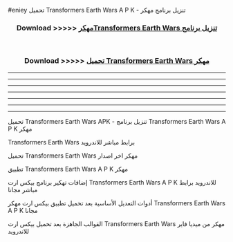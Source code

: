 #eniey تحميل Transformers Earth Wars  A P K - تنزيل برنامج مهكر



<div align="center">
<h3>Download >>>>> <a href="https://runaway1.web.app/?sq=Transformers Earth Wars ">مهكرTransformers Earth Wars  تنزيل برنامج</a></h3><br>

<h3>Download >>>>> <a href="https://runaway1.web.app/?sq=Transformers Earth Wars ">تحميل Transformers Earth Wars  مهكر</a></h3>
</div>


----------------------------------------------------------

----------------------------------------------------------

----------------------------------------------------------

----------------------------------------------------------

----------------------------------------------------------

----------------------------------------------------------

----------------------------------------------------------

تحميل Transformers Earth Wars  APK - تنزيل برنامج Transformers Earth Wars  A P K مهكر

Transformers Earth Wars  برابط مباشر للاندرويد

تحميل Transformers Earth Wars  مهكر اخر اصدار

تطبيق Transformers Earth Wars  A P K مهكر

إضافات تهكير برنامج بيكس ارت Transformers Earth Wars  A P K للاندرويد برابط مباشر مجانا

أدوات التعديل الأساسية بعد تحميل تطبيق بيكس ارت مهكر Transformers Earth Wars  A P K مجانا

القوالب الجاهزة بعد تحميل بيكس ارت Transformers Earth Wars  مهكر من ميديا فاير للاندرويد


